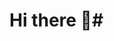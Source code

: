 # Hi there 👋#

<!--
**mojahidmamu/mojahidmamu** is a ✨ _special_ ✨ repository because its `README.md` (this file) appears on your GitHub profile.

Here are some ideas to get you started:


💫 About Me:
🔭 I’m Looking an oppournity -As A Developer.
🌱 I’m exploring - Full Stack Web Developer.
👯 I’m looking - To collaborate on open source projects.
🤔 I’m trying - To help people learn web development.
⚡ Fun fact - I love to make complex origami.
